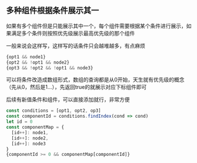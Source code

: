## 多种组件根据条件展示其一

如果有多个组件但是只能展示其中一个，每个组件需要根据某个条件进行展示，如果满足多个条件则按照优先级展示最高优先级的那个组件

一般来说会这样写，这样写的话条件只会越堆越多，有点麻烦

```js
{opt1 && node1}
{opt2 && !opt1 && node2}
{opt3 && !opt2 && !opt1 && node3}
```

可以将条件改造成数组形式，数组的查询都是从0开始，天生就有优先级的概念（先从0，然后是1...），先返回true的就展示对应下标组件即可

后续有新值条件和组件，可以直接添加就行，非常方便

```js
const conditions = [opt1, opt2, op3]
const componentId = conditions.findIndex(cond => cond)
let id = 0
const componentMap = {
  [id++]: node1,
  [id++]: node2,
  [id++]: node3
}
{componentId >= 0 && componentMap[componentId]}
```
